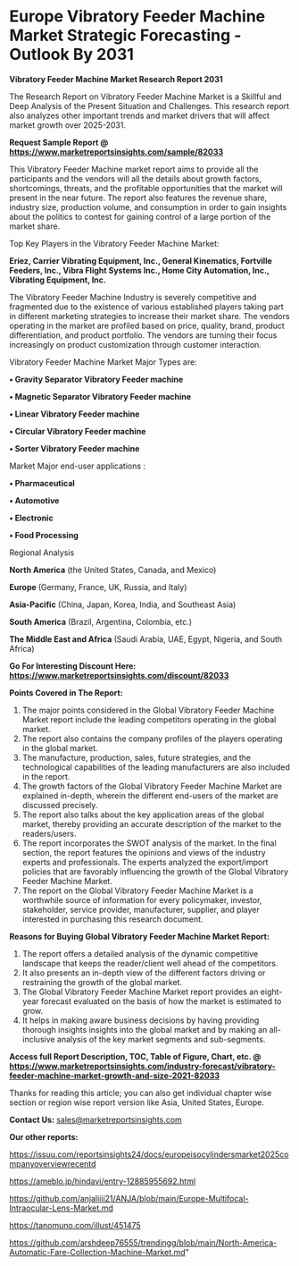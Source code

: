   # Europe Vibratory Feeder Machine Market Strategic Forecasting - Outlook By 2031

<strong>Vibratory Feeder Machine Market Research Report 2031</strong>

The Research Report on Vibratory Feeder Machine Market is a Skillful and Deep Analysis of the Present Situation and Challenges. This research report also analyzes other important trends and market drivers that will affect market growth over 2025-2031.

<strong>Request Sample Report @ <a href=https://www.marketreportsinsights.com/sample/82033>https://www.marketreportsinsights.com/sample/82033</a></strong>

This Vibratory Feeder Machine market report aims to provide all the participants and the vendors will all the details about growth factors, shortcomings, threats, and the profitable opportunities that the market will present in the near future. The report also features the revenue share, industry size, production volume, and consumption in order to gain insights about the politics to contest for gaining control of a large portion of the market share.

Top Key Players in the Vibratory Feeder Machine Market:

<strong>Eriez, Carrier Vibrating Equipment, Inc., General Kinematics, Fortville Feeders, Inc., Vibra Flight Systems Inc., Home City Automation, Inc., Vibrating Equipment, Inc.</strong>

The Vibratory Feeder Machine Industry is severely competitive and fragmented due to the existence of various established players taking part in different marketing strategies to increase their market share. The vendors operating in the market are profiled based on price, quality, brand, product differentiation, and product portfolio. The vendors are turning their focus increasingly on product customization through customer interaction.

Vibratory Feeder Machine Market Major Types are:

<strong>• Gravity Separator Vibratory Feeder machine

• Magnetic Separator Vibratory Feeder machine

• Linear Vibratory Feeder machine

• Circular Vibratory Feeder machine

• Sorter Vibratory Feeder machine</strong>

Market Major end-user applications :

<strong>• Pharmaceutical

• Automotive

• Electronic

• Food Processing</strong>

Regional Analysis

</u><strong><b>North America</b></strong> (the United States, Canada, and Mexico)

<strong><b>Europe </b></strong>(Germany, France, UK, Russia, and Italy)

<strong><b>Asia-Pacific</b></strong> (China, Japan, Korea, India, and Southeast Asia)

<strong><b>South America</b></strong> (Brazil, Argentina, Colombia, etc.)

<strong><b>The Middle East and Africa</b></strong> (Saudi Arabia, UAE, Egypt, Nigeria, and South Africa)

<strong>Go For Interesting Discount Here: <a href=https://www.marketreportsinsights.com/discount/82033>https://www.marketreportsinsights.com/discount/82033</a></strong>

<strong>Points Covered in The Report:</strong>
<ol>
  <li>The major points considered in the Global Vibratory Feeder Machine Market report include the leading competitors operating in the global market.</li>
  <li>The report also contains the company profiles of the players operating in the global market.</li>
  <li>The manufacture, production, sales, future strategies, and the technological capabilities of the leading manufacturers are also included in the report.</li>
  <li>The growth factors of the Global Vibratory Feeder Machine Market are explained in-depth, wherein the different end-users of the market are discussed precisely.</li>
  <li>The report also talks about the key application areas of the global market, thereby providing an accurate description of the market to the readers/users.</li>
  <li>The report incorporates the SWOT analysis of the market. In the final section, the report features the opinions and views of the industry experts and professionals. The experts analyzed the export/import policies that are favorably influencing the growth of the Global Vibratory Feeder Machine Market.</li>
  <li>The report on the Global Vibratory Feeder Machine Market is a worthwhile source of information for every policymaker, investor, stakeholder, service provider, manufacturer, supplier, and player interested in purchasing this research document.</li>
</ol>
<strong>Reasons for Buying Global Vibratory Feeder Machine Market Report:</strong>

<ol>
  <li>The report offers a detailed analysis of the dynamic competitive landscape that keeps the reader/client well ahead of the competitors.</li>
  <li>It also presents an in-depth view of the different factors driving or restraining the growth of the global market.</li>
  <li>The Global Vibratory Feeder Machine Market report provides an eight-year forecast evaluated on the basis of how the market is estimated to grow.</li>
  <li>It helps in making aware business decisions by having providing thorough insights insights into the global market and by making an all-inclusive analysis of the key market segments and sub-segments.</li>
</ol>
<strong>Access full Report Description, TOC, Table of Figure, Chart, etc. @ <a href=https://www.marketreportsinsights.com/industry-forecast/vibratory-feeder-machine-market-growth-and-size-2021-82033>https://www.marketreportsinsights.com/industry-forecast/vibratory-feeder-machine-market-growth-and-size-2021-82033</a></strong>


Thanks for reading this article; you can also get individual chapter wise section or region wise report version like Asia, United States, Europe.

<strong>Contact Us:</strong>
sales@marketreportsinsights.com

<strong>Our other reports:</strong>

<a href=https://issuu.com/reportsinsights24/docs/europeisocylindersmarket2025companyoverviewrecentd>https://issuu.com/reportsinsights24/docs/europeisocylindersmarket2025companyoverviewrecentd</a>

<a href=https://ameblo.jp/hindavi/entry-12885955692.html>https://ameblo.jp/hindavi/entry-12885955692.html</a>

<a href=https://github.com/anjaliiii21/ANJA/blob/main/Europe-Multifocal-Intraocular-Lens-Market.md>https://github.com/anjaliiii21/ANJA/blob/main/Europe-Multifocal-Intraocular-Lens-Market.md</a>

<a href=https://tanomuno.com/illust/451475>https://tanomuno.com/illust/451475</a>

<a href=https://github.com/arshdeep76555/trendingg/blob/main/North-America-Automatic-Fare-Collection-Machine-Market.md>https://github.com/arshdeep76555/trendingg/blob/main/North-America-Automatic-Fare-Collection-Machine-Market.md</a>"
